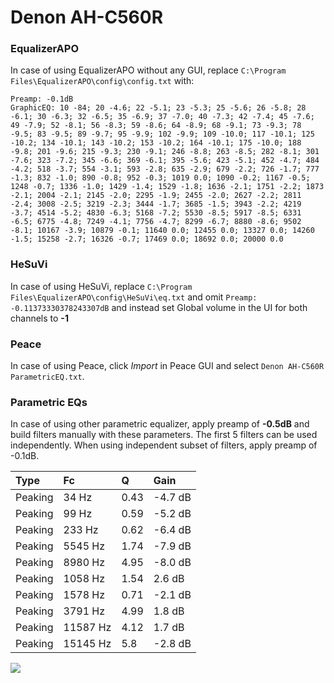 # Denon AH-C560R

### EqualizerAPO
In case of using EqualizerAPO without any GUI, replace `C:\Program Files\EqualizerAPO\config\config.txt`
with:
```
Preamp: -0.1dB
GraphicEQ: 10 -84; 20 -4.6; 22 -5.1; 23 -5.3; 25 -5.6; 26 -5.8; 28 -6.1; 30 -6.3; 32 -6.5; 35 -6.9; 37 -7.0; 40 -7.3; 42 -7.4; 45 -7.6; 49 -7.9; 52 -8.1; 56 -8.3; 59 -8.6; 64 -8.9; 68 -9.1; 73 -9.3; 78 -9.5; 83 -9.5; 89 -9.7; 95 -9.9; 102 -9.9; 109 -10.0; 117 -10.1; 125 -10.2; 134 -10.1; 143 -10.2; 153 -10.2; 164 -10.1; 175 -10.0; 188 -9.8; 201 -9.6; 215 -9.3; 230 -9.1; 246 -8.8; 263 -8.5; 282 -8.1; 301 -7.6; 323 -7.2; 345 -6.6; 369 -6.1; 395 -5.6; 423 -5.1; 452 -4.7; 484 -4.2; 518 -3.7; 554 -3.1; 593 -2.8; 635 -2.9; 679 -2.2; 726 -1.7; 777 -1.3; 832 -1.0; 890 -0.8; 952 -0.3; 1019 0.0; 1090 -0.2; 1167 -0.5; 1248 -0.7; 1336 -1.0; 1429 -1.4; 1529 -1.8; 1636 -2.1; 1751 -2.2; 1873 -2.1; 2004 -2.1; 2145 -2.0; 2295 -1.9; 2455 -2.0; 2627 -2.2; 2811 -2.4; 3008 -2.5; 3219 -2.3; 3444 -1.7; 3685 -1.5; 3943 -2.2; 4219 -3.7; 4514 -5.2; 4830 -6.3; 5168 -7.2; 5530 -8.5; 5917 -8.5; 6331 -6.5; 6775 -4.8; 7249 -4.1; 7756 -4.7; 8299 -6.7; 8880 -8.6; 9502 -8.1; 10167 -3.9; 10879 -0.1; 11640 0.0; 12455 0.0; 13327 0.0; 14260 -1.5; 15258 -2.7; 16326 -0.7; 17469 0.0; 18692 0.0; 20000 0.0
```

### HeSuVi
In case of using HeSuVi, replace `C:\Program Files\EqualizerAPO\config\HeSuVi\eq.txt` and omit `Preamp:
-0.11373330378243307dB` and instead set Global volume in the UI for both channels to **-1**

### Peace
In case of using Peace, click *Import* in Peace GUI and select `Denon AH-C560R ParametricEQ.txt`.

### Parametric EQs
In case of using other parametric equalizer, apply preamp of **-0.5dB** and build filters manually
with these parameters. The first 5 filters can be used independently.
When using independent subset of filters, apply preamp of -0.1dB.

| Type    | Fc       |    Q | Gain    |
|:--------|:---------|:-----|:--------|
| Peaking | 34 Hz    | 0.43 | -4.7 dB |
| Peaking | 99 Hz    | 0.59 | -5.2 dB |
| Peaking | 233 Hz   | 0.62 | -6.4 dB |
| Peaking | 5545 Hz  | 1.74 | -7.9 dB |
| Peaking | 8980 Hz  | 4.95 | -8.0 dB |
| Peaking | 1058 Hz  | 1.54 | 2.6 dB  |
| Peaking | 1578 Hz  | 0.71 | -2.1 dB |
| Peaking | 3791 Hz  | 4.99 | 1.8 dB  |
| Peaking | 11587 Hz | 4.12 | 1.7 dB  |
| Peaking | 15145 Hz | 5.8  | -2.8 dB |

![](https://raw.githubusercontent.com/jaakkopasanen/AutoEq/master/results/headphonecom/sbaf-serious/Denon%20AH-C560R/Denon%20AH-C560R.png)